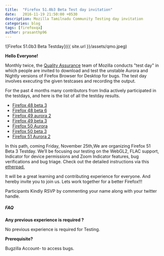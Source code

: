 ```yaml
---
title:  "Firefox 51.0b3 Beta Test day invitation"
date:   2016-11-19 21:50:00 +0530
description: Mozilla Tamilnadu Community Testing day invitation
categories: blog
tags: [firefoxqa]
author: prasanthp96
---
```


![Firefox 51.0b3 Beta Testday]({{ site.url }}/assets/qmo.jpeg)

**Hello Everyone!**

 Monthly twice, the [Quality Assurance](https://quality.mozilla.org/) team of Mozilla conducts "test day" in which people are invited to download and test the unstable Aurora and Nightly versions of Firefox Browser for Desktop for bugs. The test day involves executing the given testcases and recording the output. 

For the past 4 months many contributors from India actively participated in the testdays, and here is the list of all the testday results.

- [Firefox 48 beta 3](http://foxprasanth.github.io/events/2016/07/10/MozTN-in-testingdays/)
- [Firefox 48 beta 6](https://quality.mozilla.org/2016/07/firefox-48-beta-6-testday-results/)
- [Firefox 49 aurora 2](https://mozillatn.github.io/blog/Testing-day-report/)
- [Firefox 49 beta 3](https://mozillatn.github.io/blog/Firefox-49.0b3-Beta-testing-day-report/)
- [Firefox 50 Aurora](https://quality.mozilla.org/2016/09/firefox-50-0-aurora-testday-results/)
- [Firefox 50 beta 3](https://quality.mozilla.org/2016/10/firefox-50-beta-3-testday-results/)
- [Firefox 51 Aurora 2](https://mozillatn.github.io/blog/Firefox-51.0a2-Aurora-(Developer-Edition)-testing-day-report/)

	

In this path, coming Friday, November 25th,We are organizing Firefox 51 Beta 3 Testday. We’ll be focusing our testing on the WebGL2, FLAC support, Indicator for device permissions and Zoom Indicator features, bug verifications and bug triage. Check out the detailed instructions via this <a href="https://public.etherpad-mozilla.org/p/MozillaIndiaQA-testday-20161125">etherpad.</a>

It will be a great learning and contributing experience for everyone. And hereby invite you to join us. Lets work together for a better Firefox!!!

Participants Kindly RSVP by commenting your name along with your twitter handle.

<h5>FAQ</h5>

**Any previous experience is required ?**

No previous experience is required for Testing.


**Prerequisite?**

Bugzilla Account- to access bugs.
